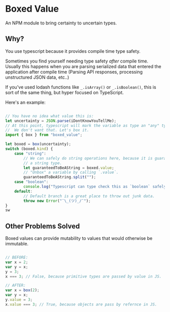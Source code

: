 # Boxed Value

An NPM module to bring certainty to uncertain types.

## Why?

You use typescript because it provides compile time type safety.

Sometimes you find yourself needing type safety *after* compile time.
Usually this happens when you are parsing serialized data that entered the application after compile time (Parsing API responses, processing unstructured JSON data, etc..)  

If you've used lodash functions like `_.isArray()` or `_.isBoolean()`, this is sort of the same thing, but hyper focused on TypeScript.

Here's an example:

```typescript

// You have no idea what value this is:
let uncertainty = JSON.parse(iDontKnowYouTellMe);
// At this point, typescript will mark the variable as type an "any" type.
//  We don't want that. Let's box it.
import { box } from "boxed_value";

let boxed = box(uncertainty);
switch (boxed.kind) {
    case "string":
        // We can safely do string operations here, because it is guaranteed to be
        // a string type.
        let guaranteedToBeAString = boxed.value;
        // "Unbox" a variable by calling `.value`.
        guaranteedToBeAString.split("");
    case "boolean":
        console.log("Typescript can type check this as `boolean` safely now!");
    default:
        // Default branch is a great place to throw out junk data.
        throw new Error("¯\_(ツ)_/¯");
}
sw
```

## Other Problems Solved

Boxed values can provide mutability to values that would otherwise be immutable.

```typescript

// BEFORE:
var x = 2;
var y = x;
y = 3;
x === 3; // False, because primitive types are passed by value in JS.

// AFTER:
var x = box(2);
var y = x;
y.value = 3;
x.value === 3; // True, because objects are pass by refernce in JS.

```